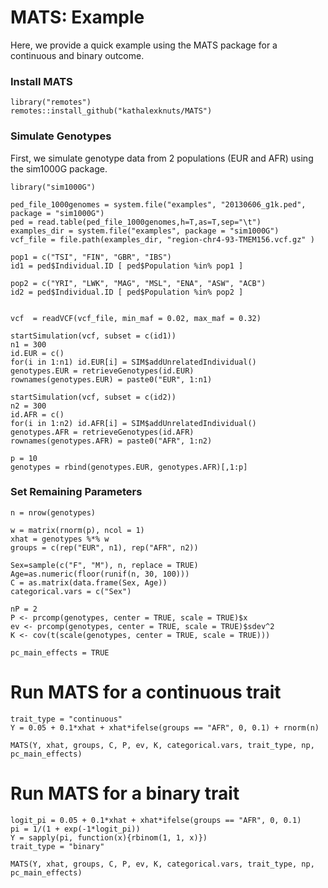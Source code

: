 # MATS: Example

Here, we provide a quick example using the MATS package for a continuous and binary outcome.

### Install MATS

```
library("remotes")
remotes::install_github("kathalexknuts/MATS")
```

### Simulate Genotypes
First, we simulate genotype data from 2 populations (EUR and AFR) using the sim1000G package.

```
library("sim1000G")

ped_file_1000genomes = system.file("examples", "20130606_g1k.ped", package = "sim1000G")
ped = read.table(ped_file_1000genomes,h=T,as=T,sep="\t")
examples_dir = system.file("examples", package = "sim1000G")
vcf_file = file.path(examples_dir, "region-chr4-93-TMEM156.vcf.gz" )

pop1 = c("TSI", "FIN", "GBR", "IBS")
id1 = ped$Individual.ID [ ped$Population %in% pop1 ]

pop2 = c("YRI", "LWK", "MAG", "MSL", "ENA", "ASW", "ACB")
id2 = ped$Individual.ID [ ped$Population %in% pop2 ]


vcf  = readVCF(vcf_file, min_maf = 0.02, max_maf = 0.32)

startSimulation(vcf, subset = c(id1))
n1 = 300
id.EUR = c()
for(i in 1:n1) id.EUR[i] = SIM$addUnrelatedIndividual()
genotypes.EUR = retrieveGenotypes(id.EUR)
rownames(genotypes.EUR) = paste0("EUR", 1:n1)

startSimulation(vcf, subset = c(id2))
n2 = 300
id.AFR = c()
for(i in 1:n2) id.AFR[i] = SIM$addUnrelatedIndividual()
genotypes.AFR = retrieveGenotypes(id.AFR)
rownames(genotypes.AFR) = paste0("AFR", 1:n2)

p = 10
genotypes = rbind(genotypes.EUR, genotypes.AFR)[,1:p]

```

### Set Remaining Parameters

```
n = nrow(genotypes)

w = matrix(rnorm(p), ncol = 1)
xhat = genotypes %*% w
groups = c(rep("EUR", n1), rep("AFR", n2))

Sex=sample(c("F", "M"), n, replace = TRUE)
Age=as.numeric(floor(runif(n, 30, 100)))
C = as.matrix(data.frame(Sex, Age))
categorical.vars = c("Sex")

nP = 2
P <- prcomp(genotypes, center = TRUE, scale = TRUE)$x
ev <- prcomp(genotypes, center = TRUE, scale = TRUE)$sdev^2
K <- cov(t(scale(genotypes, center = TRUE, scale = TRUE)))

pc_main_effects = TRUE
```

# Run MATS for a continuous trait

```
trait_type = "continuous"
Y = 0.05 + 0.1*xhat + xhat*ifelse(groups == "AFR", 0, 0.1) + rnorm(n) 

MATS(Y, xhat, groups, C, P, ev, K, categorical.vars, trait_type, np, pc_main_effects)
```

# Run MATS for a binary trait

```
logit_pi = 0.05 + 0.1*xhat + xhat*ifelse(groups == "AFR", 0, 0.1)
pi = 1/(1 + exp(-1*logit_pi))
Y = sapply(pi, function(x){rbinom(1, 1, x)})
trait_type = "binary"

MATS(Y, xhat, groups, C, P, ev, K, categorical.vars, trait_type, np, pc_main_effects)
```




